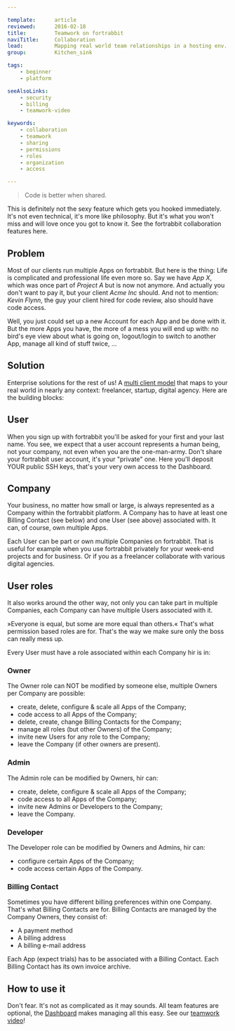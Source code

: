 ```yaml
---

template:      article
reviewed:      2016-02-18
title:         Teamwork on fortrabbit
naviTitle:     Collaboration
lead:          Mapping real world team relationships in a hosting env.
group:         Kitchen_sink

tags:
    - beginner
    - platform

seeAlsoLinks:
    - security
    - billing
    - teamwork-video

keywords:
    - collaboration
    - teamwork
    - sharing
    - permissions
    - roles
    - organization
    - access

---
```


> Code is better when shared.

This is definitely not the sexy feature which gets you hooked immediately. It's not even technical, it's more like philosophy. But it's what you won't miss and will love once you got to know it. See the fortrabbit collaboration features here.

## Problem

Most of our clients run multiple Apps on fortrabbit. But here is the thing: Life is complicated and professional life even more so. Say we have _App X_, which was once part of _Project A_ but is now not anymore. And actually you don't want to pay it, but your client _Acme Inc_ should. And not to mention: _Kevin Flynn_, the guy your client hired for code review, also should have code access.

Well, you just could set up a new Account for each App and be done with it. But the more Apps you have, the more of a mess you will end up with: no bird's eye view about what is going on, logout/login to switch to another App, manage all kind of stuff twice, ...

## Solution

Enterprise solutions for the rest of us! A [multi client model](https://medium.com/@frank_laemmer/our-multi-client-model-3b965d2f1060) that maps to your real world in nearly any context: freelancer, startup, digital agency. Here are the building blocks:

## User

When you sign up with fortrabbit you'll be asked for your first and your last name. You see, we expect that a user account represents a human being, not your company, not even when you are the one-man-army. Don't share your fortrabbit user account, it's your "private" one. Here you'll deposit YOUR public SSH keys, that's your very own access to the Dashboard.


## Company

Your business, no matter how small or large, is always represented as a Company within the fortrabbit platform. A Company has to have at least one Billing Contact (see below) and one User (see above) associated with. It can, of course, own multiple Apps.

Each User can be part or own multiple Companies on fortrabbit. That is useful for example when you use fortrabbit privately for your week-end projects and for business. Or if you as a freelancer collaborate with various digital agencies.

## User roles

It also works around the other way, not only you can take part in multiple Companies, each Company can have multiple Users associated with it.

»Everyone is equal, but some are more equal than others.« That's what permission based roles are for. That's the way we make sure only the boss can really mess up.

Every User must have a role associated within each Company hir is in:

### Owner

The Owner role can NOT be modified by someone else, multiple Owners per Company are possible:

* create, delete, configure & scale all Apps of the Company;
* code access to all Apps of the Company;
* delete, create, change Billing Contacts for the Company;
* manage all roles (but other Owners) of the Company;
* invite new Users for any role to the Company;
* leave the Company (if other owners are present).

### Admin

The Admin role can be modified by Owners, hir can:

* create, delete, configure & scale all Apps of the Company;
* code access to all Apps of the Company;
* invite new Admins or Developers to the Company;
* leave the Company.

### Developer

The Developer role can be modified by Owners and Admins, hir can:

* configure certain Apps of the Company;
* code access certain Apps of the Company.

### Billing Contact

Sometimes you have different billing preferences within one Company. That's what Billing Contacts are for. Billing Contacts are managed by the Company Owners, they consist of:

* A payment method
* A billing address
* A billing e-mail address

Each App (expect trials) has to be associated with a Billing Contact. Each Billing Contact has its own invoice archive.


## How to use it

Don't fear. It's not as complicated as it may sounds. All team features are optional, the [Dashboard](dahsboard) makes managing all this easy. See our [teamwork video](teamwork-video)!


